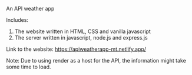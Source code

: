 An API weather app 

Includes:
1. The website written in HTML, CSS and vanilla javascript
2. The server written in javascript, node.js and express.js

Link to the website: https://apiweatherapp-mt.netlify.app/

Note: Due to using render as a host for the API, the information might take some time to load.
